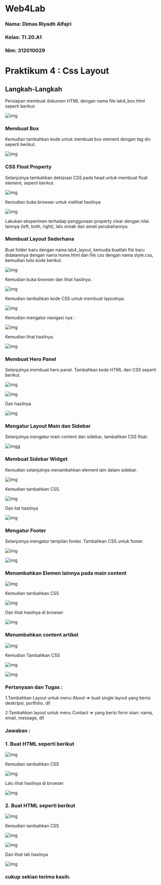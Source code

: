 # Web4Lab

### Nama: Dimas Riyadh Alfajri
### Kelas: TI.20.A1
### Nim: 312010029



# Praktikum 4 : Css Layout
## Langkah-Langkah


Persiapan membuat dokumen HTML dengan nama file lab4_box.html seperti berikut.

![img](img/pict1.png)

### Membuat Box

Kemudian tambahkan kode untuk membuat box element dengan tag div seperti berikut.

![img](img/pict2.png)

### CSS Float Property

Selanjutnya tambahkan deklarasi CSS pada head untuk membuat float element, seperti berikut.

![img](img/pict1.png)

Kemudian buka browser untuk melihat hasilnya

![img](img/pict3.png)

Lakukan eksperimen terhadap penggunaan property clear dengan nilai lainnya (left, both, right), lalu simak dan amati perubahannya.

### Membuat Layout Sederhana

Buat folder baru dengan nama lab4_layout, kemudia buatlah file baru didalamnya dengan nama home.html dan file css dengan nama style.css, kemudian tulis kode berikut.

![img](img/pict4.png)

Kemudian buka browser dan lihat hasilnya.

![img](img/pict5.png)

Kemudian tambahkan kode CSS untuk membuat layoutnya.

![img](img/pict6.png)

Kemudian mengatur navigasi nya :

![img](img/pict7.png)

Kemudian lihat hasilnya.

![img](img/pict8.png)

### Membuat Hero Panel

Selanjutnya membuat hero panel. Tambahkan kode HTML dan CSS seperti berikut.

![img](img/pict9.png)

![img](img/pict10.png)

Dan hasilnya

![img](img/pict11.png)

### Mengatur Layout Main dan Sidebar

Selanjutnya mengatur main content dan sidebar, tambahkan CSS float.

![imgg](img/pict12.png)

### Membuat Sidebar Widget

Kemudian selanjutnya menambahkan element lain dalam sidebar.

![img](img/pict13.png)

Kemudian tambahkan CSS.

![img](img/pict14.png)

Dan liat hasilnya

![img](img/pict15.png)

### Mengatur Footer

Selanjutnya mengatur tampilan footer. Tambahkan CSS untuk footer.

![img](img/pict16.png)

![img](img/pict17.png)

### Menambahkan Elemen lainnya pada main content

![img](img/pict18.png)

Kemudian tambahkan CSS

![img](img//pict19.png)

Dan lihat hasilnya di browser

![img](img/pict20.png)

### Menambahkan content artikel

![img](img/pict21.png)

Kemudian Tambahkan CSS

![img](img/pict22.png)

![img](img/pict23.png)

### Pertanyaan dan Tugas :

1.Tambahkan Layout untuk menu About => buat single layout yang berisi deskripsi, portfolio, dll

2.Tambahkan layout untuk menu Contact => yang berisi form isian: nama, email, message, dll

### Jawaban :

### 1. Buat HTML seperti berikut

![img](img/pict24.png)

Kemudian tambahkan CSS

![img](img/pict25.png)

Lalu lihat hasilnya di browser

![img](img/pict26.png)

### 2. Buat HTML seperti berikut

![img](img/pict27.png)

Kemudian tambahkan CSS

![img](img/pict28.png)

![img](img/pict29.png)

Dan lihat lah hasilnya 

![img](img/pict30.png)

### cukup sekian terima kasih.














